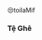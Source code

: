 😒toilaMif
<H3>Tệ Ghê</H3>
<!---
toilaMif/toilaMif is a ✨ special ✨ repository because its `README.md` (this file) appears on your GitHub profile.
You can click the Preview link to take a look at your changes.
--->
